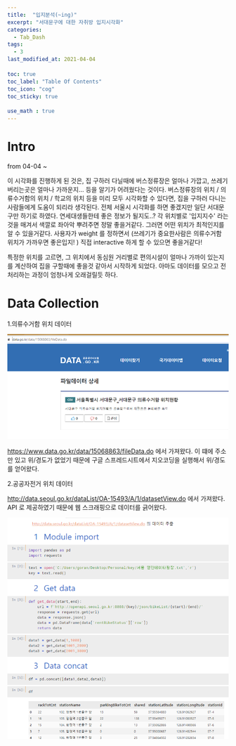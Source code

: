 ```yaml
---
title:  "입지분석(~ing)"
excerpt: "서대문구에 대한 자취방 입지시각화"
categories:
  - Tab_Dash
tags:
  - 3
last_modified_at: 2021-04-04

toc: true
toc_label: "Table Of Contents"
toc_icon: "cog"
toc_sticky: true

use_math : true
---
```


# Intro

from 04-04 ~ 

이 시각화를 진행하게 된 것은, 집 구하러 다닐때에 버스정류장은 얼마나 가깝고, 쓰레기 버리는곳은 얼마나 가까운지... 등을 알기가 어려웠다는 것이다. 버스정류장의 위치 / 의류수거함의 위치 / 학교의 위치 등을 미리 모두 시각화할 수 있다면, 집을 구하러 다니는 사람들에게 도움이 되리라 생각된다. 전체 서울시 시각화를 하면 좋겠지만 일단 서대문구만 하기로 하였다. 연세대생들한테 좋은 정보가 될지도..? 각 위치별로 '입지지수' 라는것을 매겨서 색깔로 좌아악 뿌려주면 정말 좋을거같다. 그러면 어떤 위치가 최적인지를 알 수 있을거같다. 사용자가 weight 를 정하면서 (쓰레기가 중요한사람은 의류수거함 위치가 가까우면 좋은입지! ) 직접 interactive 하게 할 수 있으면 좋을거같다! 

특정한 위치를 고르면, 그 위치에서 동심원 거리별로 편의시설이 얼마나 가까이 있는지를 계산하여 집을 구할때에 좋을것 같아서 시작하게 되었다. 아마도 데이터를 모으고 전처리하는 과정이 엄청나게 오래걸릴듯 하다. 

# Data Collection

1.의류수거함 위치 데이터

![png](/assets/images/Project/1_1.PNG)

<https://www.data.go.kr/data/15068863/fileData.do> 에서 가져왔다. 이 떄에 주소만 있고 위/경도가 없었기 때문에 구글 스프레드시트에서 지오코딩을 실행해서 위/경도를 얻어왔다.

2.공공자전거 위치 데이터

<http://data.seoul.go.kr/dataList/OA-15493/A/1/datasetView.do> 에서 가져왔다. API 로 제공하였기 때문에 웹 스크래핑으로 데이터를 긁어왔다.

![png](/assets/images/Project/1_2.PNG)







